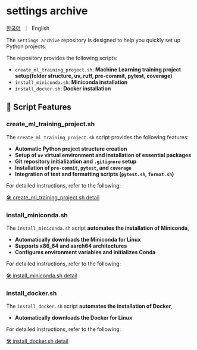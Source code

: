 # settings archive

<p align="left">
    <a href="README_KO.md">한국어</a>&nbsp ｜ &nbspEnglish&nbsp
</p>

The `settings archive` repository is designed to help you quickly set up Python projects.

The repository provides the following scripts:

- `create_ml_training_project.sh`: **Machine Learning training project setup(folder structure, uv, ruff, pre-commit, pytest, coverage)**
- `install_miniconda.sh`: **Miniconda installation**
- `install_docker.sh`: **Docker installation**

## **📌 Script Features**
### create_ml_training_project.sh
The `create_ml_training_project.sh` script provides the following features:

- **Automatic Python project structure creation**  
- **Setup of `uv` virtual environment and installation of essential packages**  
- **Git repository initialization and `.gitignore` setup**  
- **Installation of `pre-commit`, `pytest`, and `coverage`**  
- **Integration of test and formatting scripts (`pytest.sh`, `format.sh`)**  

For detailed instructions, refer to the following:

[🛠 create_ml_training_project.sh detail](detail_readme/detail_ml_training.md)

### install_miniconda.sh

The `install_miniconda.sh` script **automates the installation of Miniconda**, 

- **Automatically downloads the Miniconda for Linux**  
- **Supports x86_64 and aarch64 architectures**  
- **Configures environment variables and initializes Conda**  

For detailed instructions, refer to the following:

[🛠 install_miniconda.sh detail](detail_readme/detail_miniconda.md)

### install_docker.sh

The `install_docker.sh` script **automates the installation of Docker**, 

- **Automatically downloads the Docker for Linux**  

For detailed instructions, refer to the following:

[🛠 install_docker.sh detail](detail_readme/detail_docker.md)
